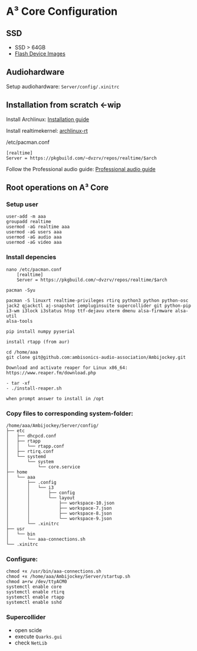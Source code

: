 # A³ Core Configuration
## SSD
- SSD > 64GB
- [Flash Device Images](https://doc.a3-audio.com/development/imaging.html)

## Audiohardware
Setup audiohardware:
```Server/config/.xinitrc```

## Installation from scratch <-wip
Install Archlinux:
[Installation guide](https://wiki.archlinux.org/title/Installation_guide)

Install realtimekernel:
[archlinux-rt](https://aur.archlinux.org/packages/linux-rt)

/etc/pacman.conf
```
[realtime]
Server = https://pkgbuild.com/~dvzrv/repos/realtime/$arch
```

Follow the Professional audio guide:
[Professional audio guide](https://wiki.archlinux.org/title/Professional_audio)

## Root operations on A³ Core
### Setup user
``` 
user-add -m aaa
groupadd realtime
usermod -aG realtime aaa
usermod -aG users aaa
usermod -aG audio aaa
usermod -aG video aaa

``` 
### Install depencies
```
nano /etc/pacman.conf
	[realtime]
	Server = https://pkgbuild.com/~dvzrv/repos/realtime/$arch

pacman -Syu

pacman -S linuxrt realtime-privileges rtirq python3 python python-osc jack2 qjackctl aj-snapshot iempluginsuite supercollider git python-pip i3-wm i3lock i3status htop ttf-dejavu xterm dmenu alsa-firmware alsa-util
alsa-tools

pip install numpy pyserial

install rtapp (from aur)

cd /home/aaa
git clone git@github.com:ambisonics-audio-association/Ambijockey.git

Download and activate reaper for Linux x86_64:
https://www.reaper.fm/download.php

- tar -xf 
- ./install-reaper.sh 

when prompt answer to install in /opt
```
### Copy files to corresponding system-folder:
```
/home/aaa/Ambijockey/Server/config/
├── etc
│   ├── dhcpcd.conf
│   ├── rtapp
│   │   └── rtapp.conf
│   ├── rtirq.conf
│   └── systemd
│       └── system
│           └── core.service
├── home
│   └── aaa
│       ├── .config
│       │   └── i3
│       │       ├── config
│       │       └── layout
│       │           ├── workspace-10.json
│       │           ├── workspace-7.json
│       │           ├── workspace-8.json
│       │           └── workspace-9.json
│       └── .xinitrc
├── usr
│   └── bin
│       └── aaa-connections.sh
└── .xinitrc
```
### Configure:
```
chmod +x /usr/bin/aaa-connections.sh
chmod +x /home/aaa/Ambijockey/Server/startup.sh
chmod a+rw /dev/ttyACM0
systemctl enable core
systemctl enable rtirq
systemctl enable rtapp
systemctl enable sshd

```
### Supercollider
- open scide
- execute ```Quarks.gui```
- check ```NetLib```